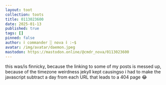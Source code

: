 ```yaml
---
layout: toot
collection: toots
title: 0113023600
date: 2025-01-13
published: true
tags: []
pinned: false
author: ⸸ commander ░ nova ⸸ :~$
avatar: /img/avatar/daemon.jpeg
mastodon: https://mastodon.online/@cmdr_nova/0113023600
---
```


this was/is finnicky, because the linking to some of my posts is messed up, because of the timezone weirdness jekyll kept causingso i had to make the javascript subtract a day from each URL that leads to a 404 page 😂
